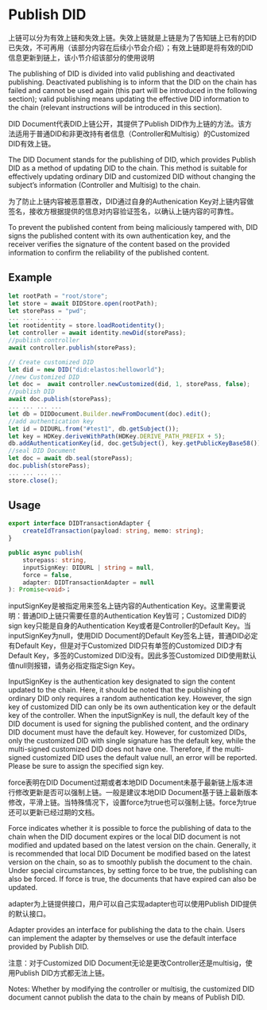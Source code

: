 # Publish DID

上链可以分为有效上链和失效上链。失效上链就是上链是为了告知链上已有的DID已失效，不可再用（该部分内容在后续小节会介绍）；有效上链即是将有效的DID信息更新到链上，该小节介绍该部分的使用说明

The publishing of DID is divided into valid publishing and deactivated publishing. Deactivated publishing is to inform that the DID on the chain has failed and cannot be used again (this part will be introduced in the following section); valid publishing means updating the effective DID information to the chain (relevant instructions will be introduced in this section).

DID Document代表DID上链公开，其提供了Publish DID作为上链的方法。该方法适用于普通DID和非更改持有者信息（Controller和Multisig）的Customized DID有效上链。

The DID Document stands for the publishing of DID, which provides Publish DID as a method of updating DID to the chain. This method is suitable for effectively updating ordinary DID and customized DID without changing the subject’s information (Controller and Multisig) to the chain.

为了防止上链内容被恶意篡改，DID通过自身的Authenication Key对上链内容做签名，接收方根据提供的信息对内容验证签名，以确认上链内容的可靠性。

To prevent the published content from being maliciously tampered with, DID signs the published content with its own authentication key, and the receiver verifies the signature of the content based on the provided information to confirm the reliability of the published content.

## Example

```typescript
let rootPath = "root/store";
let store = await DIDStore.open(rootPath);
let storePass = "pwd";
... ... ... ...
let rootidentity = store.loadRootidentity();
let controller = await identity.newDid(storePass);
//publish controller
await controller.publish(storePass);

// Create customized DID
let did = new DID("did:elastos:helloworld");
//new Customized DID
let doc =  await controller.newCustomized(did, 1, storePass, false);
//publish DID
await doc.publish(storePass);
... ... ... ...
let db = DIDDocument.Builder.newFromDocument(doc).edit();
//add authentication key
let id = DIDURL.from("#test1", db.getSubject());
let key = HDKey.deriveWithPath(HDKey.DERIVE_PATH_PREFIX + 5);
db.addAuthenticationKey(id, doc.getSubject(), key.getPublicKeyBase58());
//seal DID Document
let doc = await db.seal(storePass);
doc.publish(storePass);
... ... ... ...
store.close();
```

## Usage

```typescript
export interface DIDTransactionAdapter {
	createIdTransaction(payload: string, memo: string);
}

public async publish(
	storepass: string,
	inputSignKey: DIDURL | string = null,
	force = false,
	adapter: DIDTransactionAdapter = null
): Promise<void>；
```

inputSignKey是被指定用来签名上链内容的Authentication Key。这里需要说明：普通DID上链只需要任意的Authentication Key皆可；Customized DID的sign key只能是自身的Authentication Key或者是Controller的Default Key。当inputSignKey为null，使用DID Document的Default Key签名上链，普通DID必定有Default Key，但是对于Customized DID只有单签的Customized DID才有Default Key，多签的Customized DID没有。因此多签Customized DID使用默认值null则报错，请务必指定指定Sign Key。

InputSignKey is the authentication key designated to sign the content updated to the chain. Here, it should be noted that the publishing of ordinary DID only requires a random authentication key. However, the sign key of customized DID can only be its own authentication key or the default key of the controller. When the inputSignKey is null, the default key of the DID document is used for signing the published content, and the ordinary DID document must have the default key. However, for customized DIDs, only the customized DID with single signature has the default key, while the multi-signed customized DID does not have one. Therefore, if the multi-signed customized DID uses the default value null, an error will be reported. Please be sure to assign the specified sign key.

force表明在DID Document过期或者本地DID Document未基于最新链上版本进行修改更新是否可以强制上链。一般是建议本地DID Document基于链上最新版本修改，平滑上链。当特殊情况下，设置force为true也可以强制上链。force为true还可以更新已经过期的文档。

Force indicates whether it is possible to force the publishing of data to the chain when the DID document expires or the local DID document is not modified and updated based on the latest version on the chain. Generally, it is recommended that local DID Document be modified based on the latest version on the chain, so as to smoothly publish the document to the chain. Under special circumstances, by setting force to be true, the publishing can also be forced. If force is true, the documents that have expired can also be updated.

adapter为上链提供接口，用户可以自己实现adapter也可以使用Publish DID提供的默认接口。

Adapter provides an interface for publishing the data to the chain. Users can implement the adapter by themselves or use the default interface provided by Publish DID.

注意：对于Customized DID Document无论是更改Controller还是multisig，使用Publish DID方式都无法上链。

Notes: Whether by modifying the controller or multisig, the customized DID document cannot publish the data to the chain by means of Publish DID.
